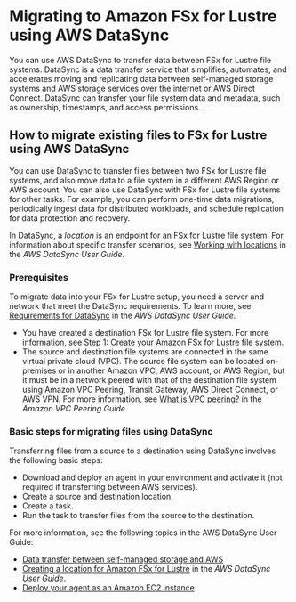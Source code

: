# Migrating to Amazon FSx for Lustre using AWS DataSync<a name="migrating-fsx-lustre"></a>

You can use AWS DataSync to transfer data between FSx for Lustre file systems\. DataSync is a data transfer service that simplifies, automates, and accelerates moving and replicating data between self\-managed storage systems and AWS storage services over the internet or AWS Direct Connect\. DataSync can transfer your file system data and metadata, such as ownership, timestamps, and access permissions\.

## How to migrate existing files to FSx for Lustre using AWS DataSync<a name="migrate-files-to-fsx-datasync"></a>

You can use DataSync to transfer files between two FSx for Lustre file systems, and also move data to a file system in a different AWS Region or AWS account\. You can also use DataSync with FSx for Lustre file systems for other tasks\. For example, you can perform one\-time data migrations, periodically ingest data for distributed workloads, and schedule replication for data protection and recovery\.

In DataSync, a *location* is an endpoint for an FSx for Lustre file system\. For information about specific transfer scenarios, see [Working with locations](https://docs.aws.amazon.com/datasync/latest/userguide/working-with-locations.html) in the *AWS DataSync User Guide*\.

### Prerequisites<a name="migrate-data-sync-prereq"></a>

To migrate data into your FSx for Lustre setup, you need a server and network that meet the DataSync requirements\. To learn more, see [Requirements for DataSync](https://docs.aws.amazon.com/datasync/latest/userguide/requirements.html) in the *AWS DataSync User Guide*\.
+ You have created a destination FSx for Lustre file system\. For more information, see [Step 1: Create your Amazon FSx for Lustre file system](getting-started-step1.md)\.
+ The source and destination file systems are connected in the same virtual private cloud \(VPC\)\. The source file system can be located on\-premises or in another Amazon VPC, AWS account, or AWS Region, but it must be in a network peered with that of the destination file system using Amazon VPC Peering, Transit Gateway, AWS Direct Connect, or AWS VPN\. For more information, see [What is VPC peering?](https://docs.aws.amazon.com/vpc/latest/peering/what-is-vpc-peering.html) in the *Amazon VPC Peering Guide*\.

### Basic steps for migrating files using DataSync<a name="migrate-data-sync-basic-steps"></a>

Transferring files from a source to a destination using DataSync involves the following basic steps:
+ Download and deploy an agent in your environment and activate it \(not required if transferring between AWS services\)\.
+ Create a source and destination location\.
+ Create a task\.
+ Run the task to transfer files from the source to the destination\.

For more information, see the following topics in the AWS DataSync User Guide:
+ [ Data transfer between self\-managed storage and AWS](https://docs.aws.amazon.com/datasync/latest/userguide/how-datasync-works.html#onprem-aws)
+ [ Creating a location for Amazon FSx for Lustre](https://docs.aws.amazon.com/datasync/latest/userguide/create-lustre-location.html) in the *AWS DataSync User Guide*\.
+ [Deploy your agent as an Amazon EC2 instance](https://docs.aws.amazon.com/datasync/latest/userguide/deploy-agents.html#ec2-deploy-agent)